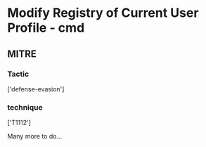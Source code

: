 # Modify Registry of Current User Profile - cmd

## MITRE

### Tactic
['defense-evasion']

### technique
['T1112']

Many more to do...
